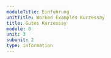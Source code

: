 ```yaml
---
moduleTitle: Einführung
unitTitle: Worked Examples Kurzessay
title: Gutes Kurzessay
module: 0
unit: 3
subunit: 2
type: information
---
```

